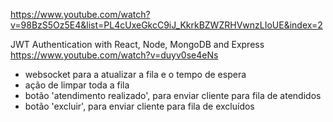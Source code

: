 https://www.youtube.com/watch?v=98BzS5Oz5E4&list=PL4cUxeGkcC9iJ_KkrkBZWZRHVwnzLIoUE&index=2

JWT Authentication with React, Node, MongoDB and Express
https://www.youtube.com/watch?v=duyv0se4eNs


- websocket para a atualizar a fila e o tempo de espera
- ação de limpar toda a fila
- botão 'atendimento realizado', para enviar cliente para fila de atendidos
- botão 'excluir', para enviar cliente para fila de excluídos